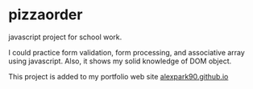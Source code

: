 # pizzaorder
javascript project for school work.

I could practice form validation, form processing, and associative array using javascript. 
Also, it shows my solid knowledge of DOM object.

This project is added to my portfolio web site [alexpark90.github.io](http://alexpark90.github.io)
